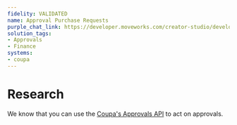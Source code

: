 ```yaml
---
fidelity: VALIDATED
name: Approval Purchase Requests
purple_chat_link: https://developer.moveworks.com/creator-studio/developer-tools/purple-chat-builder?workspace={"title"%3A"My+Workspace"%2C"botSettings"%3A{}%2C"mocks"%3A[{"id"%3A3423%2C"title"%3A"Mock+1"%2C"transcript"%3A{"settings"%3A{"colorStyle"%3A"LIGHT"%2C"startTime"%3A"11%3A43+AM"%2C"defaultPerson"%3A"GWEN"%2C"editable"%3Atrue}%2C"messages"%3A[{"from"%3A"USER"%2C"text"%3A"<p>Do+I+have+any+approvals+in+Coupa%3F<br><%2Fp>"}%2C{"from"%3A"BOT"%2C"text"%3A"<p>You+have+one+open+approval%3A<br><%2Fp>"%2C"cards"%3A[{"title"%3A"<p><b>Purchase+Request%3A+%23853<%2Fb><br><%2Fp>"%2C"text"%3A"<p><b>Amount<%2Fb>%3A+%24983.93<br><b>Description<%2Fb>%3A+New+A%2FV+Equipment<br><b>Vendor<%2Fb>%3A+BestBuy<br><b>Business+Justification<%2Fb>%3A+The+A%2FV+Equipment+in+Conference+Room+B+has+stopped+working.+The+internals+are+fried.+Purchasing+a+replacement.<%2Fp>"}%2C{"buttons"%3A[{"style"%3A"PRIMARY"%2C"text"%3A"Yes"}%2C{"text"%3A"Get+Help"}%2C{"text"%3A"Cancel"}]}]}]}}]}
solution_tags:
- Approvals
- Finance
systems:
- coupa
---
```


# Research

We know that you can use the [Coupa's Approvals API](https://compass.coupa.com/en-us/products/product-documentation/integration-technical-documentation/the-coupa-core-api/resources/transactional-resources/approvals-api-(approvals)) to act on approvals.
